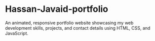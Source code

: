 # Hassan-Javaid-portfolio
An animated, responsive portfolio website showcasing my web development skills, projects, and contact details using HTML, CSS, and JavaScript.
